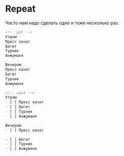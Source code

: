 # Repeat

Часто нам надо сделать одно и тоже несколько раз.

```markdown
<!-- got -->
Утром
Пресс качат 
Бегит 
Турник 
Анжуманя

Вечером
Пресс качат 
Бегит 
Турник 
Анжуманя

<!-- want -->
Утром
- [ ] Пресс качат 
- [ ] Бегит 
- [ ] Турник 
- [ ] Анжуманя

Вечером
- [ ] Пресс качат 

- [ ] Бегит 
- [ ] Турник 
- [ ] Анжуманя
```
